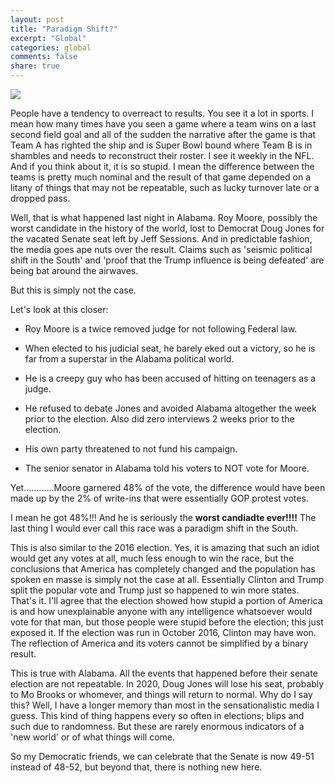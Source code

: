 ```yaml
---
layout: post
title: "Paradigm Shift?"
excerpt: "Global"
categories: global
comments: false
share: true
---
```




![](http://media.al.com/live/photo/8011435-large.gif)


People have a tendency to overreact to results. You see it a lot in sports. I mean how many times have you seen a game where a team wins on a last second field goal and all of the sudden the narrative after the game is that Team A has righted the ship and is Super Bowl bound where Team B is in shambles and needs to reconstruct their roster. I see it weekly in the NFL. And if you think about it, it is so stupid. I mean the difference between the teams is pretty much nominal and the result of that game depended on a litany of things that may not be repeatable, such as lucky turnover late or a dropped pass.


Well, that is what happened last night in Alabama. Roy Moore, possibly the worst candidate in the history of the world, lost to Democrat Doug Jones for the vacated Senate seat left by Jeff Sessions. And in predictable fashion, the media goes ape nuts over the result. Claims such as 'seismic political shift in the South' and 'proof that the Trump influence is being defeated' are being bat around the airwaves. 

But this is simply not the case.


Let's look at this closer:


- Roy Moore is a twice removed judge for not following Federal law.

- When elected to his judicial seat, he barely eked out a victory, so he is far from a superstar in the Alabama political world.

- He is a creepy guy who has been accused of hitting on teenagers as a judge.

- He refused to debate Jones and avoided Alabama altogether the week prior to the election. Also did zero interviews 2 weeks prior to the election.

- His own party threatened to not fund his campaign.

- The senior senator in Alabama told his voters to NOT vote for Moore.



Yet............Moore garnered 48% of the vote, the difference would have been made up by the 2% of write-ins that were essentially GOP protest votes.


I mean he got 48%!!! And he is seriously the **worst candiadte ever!!!!** The last thing I would ever call this race was a paradigm shift in the South.


This is also similar to the 2016 election. Yes, it is amazing that such an idiot would get any votes at all, much less enough to win the race, but the conclusions that America has completely changed and the population has spoken en masse is simply not the case at all. Essentially Clinton and Trump split the popular vote and Trump just so happened to win more states. That's it.  I'll agree that the election showed how stupid a portion of America is and how unexplainable anyone with any intelligence whatsoever would vote for that man, but those people were stupid before the election; this just exposed it. If the election was run in October 2016, Clinton may have won. The reflection of America and its voters cannot be simplified by a binary result.


This is true with Alabama. All the events that happened before their senate election are not repeatable. In 2020, Doug Jones will lose his seat, probably to Mo Brooks or whomever, and things will return to normal. Why do I say this? Well, I have a longer memory than most in the sensationalistic media I guess. This kind of thing happens every so often in elections; blips and such due to randomness. But these are rarely enormous indicators of a 'new world' or of what things will come. 

So my Democratic friends, we can celebrate that the Senate is now 49-51 instead of 48-52, but beyond that, there is nothing new here.








